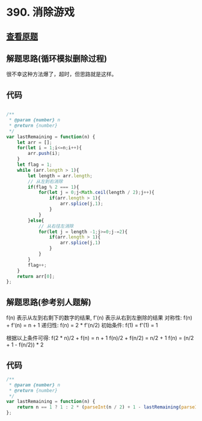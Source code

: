 # 390. 消除游戏

## [查看原题](https://leetcode-cn.com/problems/elimination-game/)

## 解题思路(循环模拟删除过程)

很不幸这种方法爆了，超时，但思路就是这样。

## 代码

```js

/**
 * @param {number} n
 * @return {number}
 */
var lastRemaining = function(n) {
	let arr = [];
	for(let i = 1;i<=n;i++){
		arr.push(i);
	}
	let flag = 1;
	while (arr.length > 1){
		let length = arr.length;
		// 从左到右消除
		if(flag % 2 === 1){
			for(let j = 0;j<Math.ceil(length / 2);j++){
				if(arr.length > 1){
					arr.splice(j,1);
				}
			}
		}else{
			// 从右往左消除
			for(let j = length -1;j>=0;j-=2){
				if(arr.length > 1){
					arr.splice(j,1)
				}
			}
		}
		flag++;
	}
	return arr[0];
};
````

## 解题思路(参考别人题解)


f(n) 表示从左到右剩下的数字的结果, f'(n) 表示从右到左删除的结果
对称性: f(n) + f'(n) = n + 1
递归性: f(n) = 2 * f'(n/2)
初始条件: f(1) = f'(1) = 1

根据以上条件可得: f(2 * n)/2 + f(n) = n + 1
f(n)/2 + f(n/2) = n/2 + 1
f(n) = (n/2 + 1 - f(n/2)) * 2

## 代码

```js
/**
 * @param {number} n
 * @return {number}
 */
var lastRemaining = function(n) {
	return n == 1 ? 1 : 2 * (parseInt(n / 2) + 1 - lastRemaining(parseInt(n / 2)));
};

```